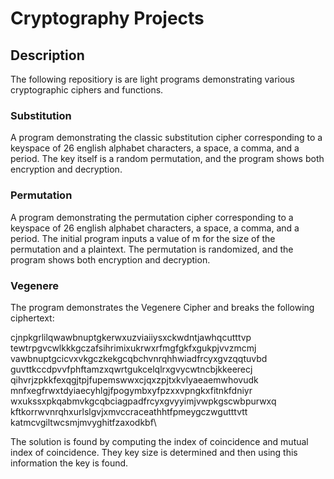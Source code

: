 # Cryptography Projects

## Description
The following repositiory is are light programs demonstrating various cryptographic ciphers and functions.

### Substitution
A program demonstrating the classic substitution cipher corresponding to a keyspace of 26 english alphabet characters, a space, a comma, and a period. The key itself is a random permutation, and the program shows both encryption and decryption.

### Permutation
A program demonstrating the permutation cipher corresponding to a keyspace of 26 english alphabet characters, a space, a comma, and a period. The initial program inputs a value of m for the size of the permutation and a plaintext. The permutation is randomized, and the program shows both encryption and decryption.

### Vegenere
The program demonstrates the Vegenere Cipher and breaks the following ciphertext:

cjnpkgrlilqwawbnuptgkerwxuzviaiiysxckwdntjawhqcutttvp\
tewtrpgvcwlkkkgczafsihrimixukrwxrfmgfgkfxgukpjvvzmcmj\
vawbnuptgcicvxvkgczkekgcqbchvnrqhhwiadfrcyxgvzqqtuvbd\
guvttkccdpvvfphftamzxqwrtgukcelqlrxgvycwtncbjkkeerecj\
qihvrjzpkkfexqgjtpjfupemswwxcjqxzpjtxkvlyaeaemwhovudk\
mnfxegfrwxtdyiaecyhlgjfpogymbxyfpzxxvpngkxfitnkfdniyr\
wxukssxpkqabmvkgcqbciagpadfrcyxgvyyimjvwpkgscwbpurwxq\
kftkorrwvnrqhxurlslgvjxmvccraceathhtfpmeygczwgutttvtt\
katmcvgiltwcsmjmvyghitfzaxodkbf\

The solution is found by computing the index of coincidence and mutual index of coincidence. They key size is determined and then using this information the key is found.
